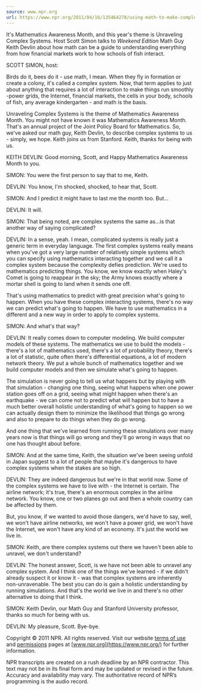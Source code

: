 ```yaml
---
source: www.npr.org
url: https://www.npr.org/2011/04/16/135464278/using-math-to-make-complex-systems-simple
---
```


It's Mathematics Awareness Month, and this year's theme is Unraveling Complex Systems. Host Scott Simon talks to _Weekend Edition_ Math Guy Keith Devlin about how math can be a guide to understanding everything from how financial markets work to how schools of fish interact.

SCOTT SIMON, host:

Birds do it, bees do it - use math, I mean. When they fly in formation or create a colony, it's called a complex system. Now, that term applies to just about anything that requires a lot of interaction to make things run smoothly -power grids, the Internet, financial markets, the cells in your body, schools of fish, any average kindergarten - and math is the basis.

Unraveling Complex Systems is the theme of Mathematics Awareness Month. You might not have known it was Mathematics Awareness Month. That's an annual project of the Joint Policy Board for Mathematics. So, we've asked our math guy, Keith Devlin, to describe complex systems to us - simply, we hope. Keith joins us from Stanford. Keith, thanks for being with us.

KEITH DEVLIN: Good morning, Scott, and Happy Mathematics Awareness Month to you.

SIMON: You were the first person to say that to me, Keith.

DEVLIN: You know, I'm shocked, shocked, to hear that, Scott.

SIMON: And I predict it might have to last me the month too. But...

DEVLIN: It will.

SIMON: That being noted, are complex systems the same as...is that another way of saying complicated?

DEVLIN: In a sense, yeah. I mean, complicated systems is really just a generic term in everyday language. The first complex systems really means when you've got a very large number of relatively simple systems which you can specify using mathematics interacting together and we call it a complex system because the complexity defies prediction. We're used to mathematics predicting things. You know, we know exactly when Haley's Comet is going to reappear in the sky; the Army knows exactly where a mortar shell is going to land when it sends one off.

That's using mathematics to predict with great precision what's going to happen. When you have these complex interacting systems, there's no way we can predict what's going to happen. We have to use mathematics in a different and a new way in order to apply to complex systems.

SIMON: And what's that way?

DEVLIN: It really comes down to computer modeling. We build computer models of these systems. The mathematics we use to build the models - there's a lot of mathematics used, there's a lot of probability theory, there's a lot of statistic, quite often there's differential equations, a lot of modern network theory. We put a whole bunch of mathematics together and we build computer models and then we simulate what's going to happen.

The simulation is never going to tell us what happens but by playing with that simulation - changing one thing, seeing what happens when one power station goes off on a grid, seeing what might happen when there's an earthquake - we can come not to predict what will happen but to have a much better overall holistic understanding of what's going to happen so we can actually design them to minimize the likelihood that things go wrong and also to prepare to do things when they do go wrong.

And one thing that we've learned from running these simulations over many years now is that things will go wrong and they'll go wrong in ways that no one has thought about before.

SIMON: And at the same time, Keith, the situation we've been seeing unfold in Japan suggest to a lot of people that maybe it's dangerous to have complex systems when the stakes are so high.

DEVLIN: They are indeed dangerous but we're in that world now. Some of the complex systems we have to live with - the Internet is certain. The airline network; it's true, there's an enormous complex in the airline network. You know, one or two planes go out and then a whole country can be affected by them.

But, you know, if we wanted to avoid those dangers, we'd have to say, well, we won't have airline networks, we won't have a power grid, we won't have the Internet, we won't have any kind of an economy. It's just the world we live in.

SIMON: Keith, are there complex systems out there we haven't been able to unravel, we don't understand?

DEVLIN: The honest answer, Scott, is we have not been able to unravel any complex system. And I think one of the things we've learned - if we didn't already suspect it or know it - was that complex systems are inherently non-unravenable. The best you can do is gain a holistic understanding by running simulations. And that's the world we live in and there's no other alternative to doing that I think.

SIMON: Keith Devlin, our Math Guy and Stanford University professor, thanks so much for being with us.

DEVLIN: My pleasure, Scott. Bye-bye.

Copyright © 2011 NPR. All rights reserved. Visit our website [terms of use](https://www.npr.org/about-npr/179876898/terms-of-use) and [permissions](https://www.npr.org/about-npr/179881519/rights-and-permissions-information) pages at [www.npr.org](https://www.npr.org/) for further information.

NPR transcripts are created on a rush deadline by an NPR contractor. This text may not be in its final form and may be updated or revised in the future. Accuracy and availability may vary. The authoritative record of NPR’s programming is the audio record.
